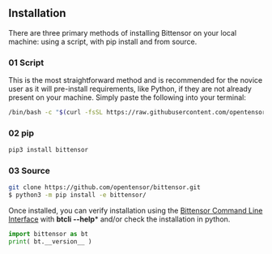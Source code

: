 
## Installation


There are three primary methods of installing Bittensor on your local machine: using a script, with pip install and from source.

### 01 Script

This is the most straightforward method and is recommended for the novice user as it will pre-install requirements, like Python, if they are not already present on your machine. Simply paste the following into your terminal:

```bash dark
/bin/bash -c "$(curl -fsSL https://raw.githubusercontent.com/opentensor/bittensor/master/scripts/install.sh)"
```


### 02 pip

```bash dark
pip3 install bittensor
```


### 03 Source

```bash dark
git clone https://github.com/opentensor/bittensor.git
$ python3 -m pip install -e bittensor/
```

Once installed, you can verify installation using the [Bittensor Command Line Interface](../reference/btcli) with **btcli --help*** and/or check the installation in python.
```python numbered dark
import bittensor as bt
print( bt.__version__ )
```
